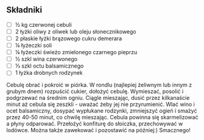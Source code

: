 ## Składniki

* [ ] ½ kg czerwonej cebuli
* [ ] 2 łyżki oliwy z oliwek lub oleju słonecznikowego
* [ ] 2 płaskie łyżki brązowego cukru demerara
* [ ] ¼ łyżeczki soli
* [ ] ¼ łyżeczki świeżo zmielonego czarnego pieprzu
* [ ] ½ szkl wina czerwonego
* [ ] ⅓ szkl octu balsamicznego
* [ ] 1 łyżka drobnych rodzynek

Cebulę obrać i pokroić w piórka.
W rondlu (najlepiej żeliwnym lub innym z grubym dnem)  rozpuścić cukier, dołożyć cebulę.  Wymieszać, posolić i podgrzewać na średnim ogniu.  Ciągle mieszając, dusić przez kilkanaście minut aż cebula się zeszkli - uważać żeby jej nie przyrumienić.
Wlać wino i ocet balsamiczny, dosypać wypłukane rodzynki, zmniejszyć ogień i smażyć przez 40-50 minut, co chwilę mieszając.  Cebula powinna się skarmelizować a płyny odparować. 
Przełożyć konfiturę do słoiczka, przechowywać w lodówce.  Można także zawekować i pozostawić na później:)
Smacznego!